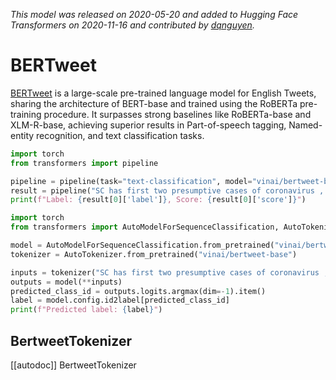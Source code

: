 <!--Copyright 2020 The HuggingFace Team. All rights reserved.

Licensed under the Apache License, Version 2.0 (the "License"); you may not use this file except in compliance with
the License. You may obtain a copy of the License at

http://www.apache.org/licenses/LICENSE-2.0

Unless required by applicable law or agreed to in writing, software distributed under the License is distributed on
an "AS IS" BASIS, WITHOUT WARRANTIES OR CONDITIONS OF ANY KIND, either express or implied. See the License for the
specific language governing permissions and limitations under the License.

⚠️ Note that this file is in Markdown but contain specific syntax for our doc-builder (similar to MDX) that may not be
rendered properly in your Markdown viewer.

-->
*This model was released on 2020-05-20 and added to Hugging Face Transformers on 2020-11-16 and contributed by [dqnguyen](https://huggingface.co/dqnguyen).*

# BERTweet

[BERTweet](https://huggingface.co/papers/2005.10200) is a large-scale pre-trained language model for English Tweets, sharing the architecture of BERT-base and trained using the RoBERTa pre-training procedure. It surpasses strong baselines like RoBERTa-base and XLM-R-base, achieving superior results in Part-of-speech tagging, Named-entity recognition, and text classification tasks.

<hfoptions id="usage">
<hfoption id="Pipeline">

```py
import torch
from transformers import pipeline

pipeline = pipeline(task="text-classification", model="vinai/bertweet-base", dtype="auto")
result = pipeline("SC has first two presumptive cases of coronavirus , DHEC confirms HTTPURL via @USER :cry:")
print(f"Label: {result[0]['label']}, Score: {result[0]['score']}")
```

</hfoption>
<hfoption id="Pipeline">

```py
import torch
from transformers import AutoModelForSequenceClassification, AutoTokenizer

model = AutoModelForSequenceClassification.from_pretrained("vinai/bertweet-base", dtype="auto")
tokenizer = AutoTokenizer.from_pretrained("vinai/bertweet-base")

inputs = tokenizer("SC has first two presumptive cases of coronavirus , DHEC confirms HTTPURL via @USER :cry:", return_tensors="pt")
outputs = model(**inputs)
predicted_class_id = outputs.logits.argmax(dim=-1).item()
label = model.config.id2label[predicted_class_id]
print(f"Predicted label: {label}")
```

</hfoption>
</hfoptions>

## BertweetTokenizer

[[autodoc]] BertweetTokenizer

